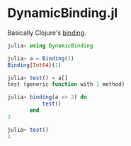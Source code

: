 # DynamicBinding.jl

Basically Clojure's [binding](https://clojuredocs.org/clojure.core/binding).

```julia
julia> using DynamicBinding

julia> a = Binding(1)
Binding{Int64}(1)

julia> test() = a[]
test (generic function with 1 method)

julia> binding(a => 2) do
           test()
       end
2

julia> test()
1
```
